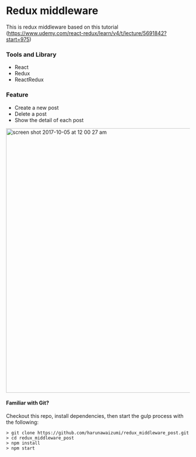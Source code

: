 # Redux middleware

This is redux middleware based on this tutorial (https://www.udemy.com/react-redux/learn/v4/t/lecture/5691842?start=975)

### Tools and Library
- React
- Redux
- ReactRedux


### Feature
- Create a new post
- Delete a post
- Show the detail of each post

<img width="724" alt="screen shot 2017-10-05 at 12 00 27 am" src="https://user-images.githubusercontent.com/19813624/31183311-2574a1da-a961-11e7-81a8-d4e58ab71bc7.png">


#### Familiar with Git?
Checkout this repo, install dependencies, then start the gulp process with the following:

```
> git clone https://github.com/harunawaizumi/redux_middleware_post.git
> cd redux_middleware_post
> npm install
> npm start
```
